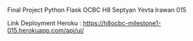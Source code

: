 Final Project Python Flask OCBC H8 
Septyan Yevta Irawan 
015

Link Deployment Heroku :
https://h8ocbc-milestone1-015.herokuapp.com/api/ui/

